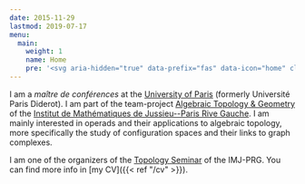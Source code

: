 ```yaml
---
date: 2015-11-29
lastmod: 2019-07-17
menu:
  main:
    weight: 1
    name: Home
    pre: '<svg aria-hidden="true" data-prefix="fas" data-icon="home" class="svg-inline--fa fa-home fa-w-18" role="img" xmlns="http://www.w3.org/2000/svg" viewBox="0 0 576 512"><path fill="currentColor" d="M488 312.7V456c0 13.3-10.7 24-24 24H348c-6.6 0-12-5.4-12-12V356c0-6.6-5.4-12-12-12h-72c-6.6 0-12 5.4-12 12v112c0 6.6-5.4 12-12 12H112c-13.3 0-24-10.7-24-24V312.7c0-3.6 1.6-7 4.4-9.3l188-154.8c4.4-3.6 10.8-3.6 15.3 0l188 154.8c2.7 2.3 4.3 5.7 4.3 9.3zm83.6-60.9L488 182.9V44.4c0-6.6-5.4-12-12-12h-56c-6.6 0-12 5.4-12 12V117l-89.5-73.7c-17.7-14.6-43.3-14.6-61 0L4.4 251.8c-5.1 4.2-5.8 11.8-1.6 16.9l25.5 31c4.2 5.1 11.8 5.8 16.9 1.6l235.2-193.7c4.4-3.6 10.8-3.6 15.3 0l235.2 193.7c5.1 4.2 12.7 3.5 16.9-1.6l25.5-31c4.2-5.2 3.4-12.7-1.7-16.9z"></path></svg>'
---
```



I am a *maître de conférences* at the [University of Paris](https://u-paris.fr) (formerly Université Paris Diderot).
I am part of the team-project [Algebraic Topology & Geometry](https://www.imj-prg.fr/tga/) of the [Institut de Mathématiques de Jussieu--Paris Rive Gauche](https://www.imj-prg.fr).
I am mainly interested in operads and their applications to algebraic topology, more specifically the study of configuration spaces and their links to graph complexes.

I am one of the organizers of the [Topology Seminar](https://www.imj-prg.fr/gestion/evenement/affEvenement/43) of the IMJ-PRG.
You can find more info in [my CV]({{< ref "/cv" >}}).
